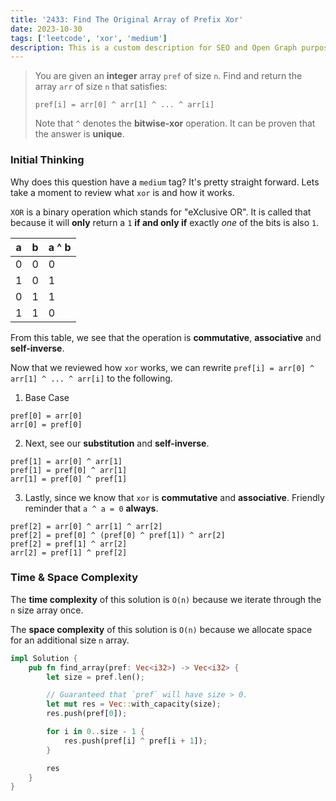 ```yaml
---
title: '2433: Find The Original Array of Prefix Xor'
date: 2023-10-30
tags: ['leetcode', 'xor', 'medium']
description: This is a custom description for SEO and Open Graph purposes. If it's not provided, it defaults to auto-generated excerpts of the page content.
---
```


> You are given an **integer** array `pref` of size `n`. Find and return the array `arr` of size `n` that satisfies:
>
> `pref[i] = arr[0] ^ arr[1] ^ ... ^ arr[i]`
>
> Note that `^` denotes the **bitwise-xor** operation. It can be proven that the answer is **unique**.

### Initial Thinking

Why does this question have a `medium` tag? It's pretty straight forward. Lets take a moment to review what `xor` is and how it works.

`XOR` is a binary operation which stands for "eXclusive OR". It is called that because it will **only** return a `1` **if and only if** exactly *one* of the bits is also `1`.

| a | b | a ^ b |
|---|---|-------|
| 0 | 0 | 0     |
| 1 | 0 | 1     |
| 0 | 1 | 1     |
| 1 | 1 | 0     |

From this table, we see that the operation is **commutative**, **associative** and **self-inverse**.

Now that we reviewed how `xor` works, we can rewrite `pref[i] = arr[0] ^ arr[1] ^ ... ^ arr[i]` to the following.

1. Base Case

```
pref[0] = arr[0]
arr[0] = pref[0]

```

2. Next, see our **substitution** and **self-inverse**.
```
pref[1] = arr[0] ^ arr[1]
pref[1] = pref[0] ^ arr[1]
arr[1] = pref[0] ^ pref[1]
```

3. Lastly, since we know that `xor` is **commutative** and **associative**. Friendly reminder that `a ^ a = 0` **always**.
```
pref[2] = arr[0] ^ arr[1] ^ arr[2]
pref[2] = pref[0] ^ (pref[0] ^ pref[1]) ^ arr[2]
pref[2] = pref[1] ^ arr[2]
arr[2] = pref[1] ^ pref[2]
```


### Time & Space Complexity

The **time complexity** of this solution is `O(n)` because we iterate through the `n` size array once.

The **space complexity** of this solution is `O(n)` because we allocate space for an additional size `n` array.

```rust
impl Solution {
    pub fn find_array(pref: Vec<i32>) -> Vec<i32> {
        let size = pref.len();

        // Guaranteed that `pref` will have size > 0.
        let mut res = Vec::with_capacity(size);
        res.push(pref[0]);

        for i in 0..size - 1 {
            res.push(pref[i] ^ pref[i + 1]);
        }

        res
    }
}
```
